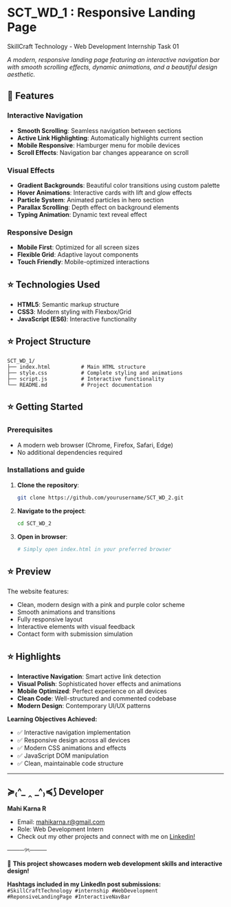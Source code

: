 # SCT_WD_1 :  Responsive Landing Page
SkillCraft Technology - Web Development Internship Task 01

*A modern, responsive landing page featuring an interactive navigation bar with smooth scrolling effects, dynamic animations, and a beautiful design aesthetic.*

## 🩷 Features

### Interactive Navigation
- **Smooth Scrolling**: Seamless navigation between sections
- **Active Link Highlighting**: Automatically highlights current section
- **Mobile Responsive**: Hamburger menu for mobile devices
- **Scroll Effects**: Navigation bar changes appearance on scroll

### Visual Effects
- **Gradient Backgrounds**: Beautiful color transitions using custom palette
- **Hover Animations**: Interactive cards with lift and glow effects
- **Particle System**: Animated particles in hero section
- **Parallax Scrolling**: Depth effect on background elements
- **Typing Animation**: Dynamic text reveal effect

### Responsive Design
- **Mobile First**: Optimized for all screen sizes
- **Flexible Grid**: Adaptive layout components
- **Touch Friendly**: Mobile-optimized interactions


## ⭐ Technologies Used

- **HTML5**: Semantic markup structure
- **CSS3**: Modern styling with Flexbox/Grid
- **JavaScript (ES6)**: Interactive functionality


## ⭐ Project Structure

```
SCT_WD_1/
├── index.html          # Main HTML structure
├── style.css           # Complete styling and animations
├── script.js           # Interactive functionality
└── README.md           # Project documentation
```


## ⭐ Getting Started

### Prerequisites
- A modern web browser (Chrome, Firefox, Safari, Edge)
- No additional dependencies required

### Installations and guide                                      

1. **Clone the repository**:
   ```bash
   git clone https://github.com/yourusername/SCT_WD_2.git
   ```

2. **Navigate to the project**:
   ```bash
   cd SCT_WD_2
   ```

3. **Open in browser**:
   ```bash
   # Simply open index.html in your preferred browser
   ```


## ⭐ Preview

The website features:
- Clean, modern design with a pink and purple color scheme
- Smooth animations and transitions
- Fully responsive layout
- Interactive elements with visual feedback
- Contact form with submission simulation


## ⭐ Highlights

- **Interactive Navigation**: Smart active link detection
- **Visual Polish**: Sophisticated hover effects and animations
- **Mobile Optimized**: Perfect experience on all devices
- **Clean Code**: Well-structured and commented codebase
- **Modern Design**: Contemporary UI/UX patterns


**Learning Objectives Achieved:**
- ✅ Interactive navigation implementation
- ✅ Responsive design across all devices
- ✅ Modern CSS animations and effects
- ✅ JavaScript DOM manipulation
- ✅ Clean, maintainable code structure

--- 

## ≽₍^_ ‸ _^₎≼⟆ Developer

**Mahi Karna R**
- Email: mahikarna.r@gmail.com
- Role: Web Development Intern
- Check out my other projects and connect with me on [Linkedin!](https://www.linkedin.com/in/mahi-karna-r-801b21298?utm_source=share&utm_campaign=share_via&utm_content=profile&utm_medium=android_app)
  
────୨ৎ────

🩷 **This project showcases modern web development skills and interactive design!**

**Hashtags included in my LinkedIn post submissions:**  
`#SkillCraftTechnology #internship #WebDevelopment #ReponsiveLandingPage #InteractiveNavBar`

 

